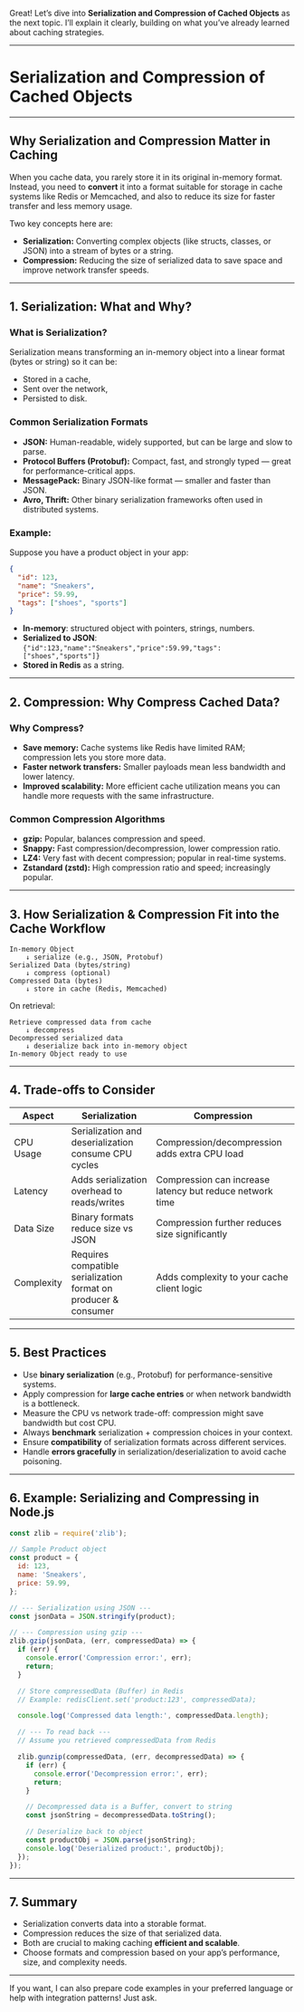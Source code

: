 Great! Let’s dive into **Serialization and Compression of Cached Objects** as the next topic. I’ll explain it clearly, building on what you’ve already learned about caching strategies.

---

# Serialization and Compression of Cached Objects

---

## **Why Serialization and Compression Matter in Caching**

When you cache data, you rarely store it in its original in-memory format. Instead, you need to **convert** it into a format suitable for storage in cache systems like Redis or Memcached, and also to reduce its size for faster transfer and less memory usage.

Two key concepts here are:

* **Serialization:** Converting complex objects (like structs, classes, or JSON) into a stream of bytes or a string.
* **Compression:** Reducing the size of serialized data to save space and improve network transfer speeds.

---

## **1. Serialization: What and Why?**

### What is Serialization?

Serialization means transforming an in-memory object into a linear format (bytes or string) so it can be:

* Stored in a cache,
* Sent over the network,
* Persisted to disk.

### Common Serialization Formats

* **JSON:** Human-readable, widely supported, but can be large and slow to parse.
* **Protocol Buffers (Protobuf):** Compact, fast, and strongly typed — great for performance-critical apps.
* **MessagePack:** Binary JSON-like format — smaller and faster than JSON.
* **Avro, Thrift:** Other binary serialization frameworks often used in distributed systems.

### Example:

Suppose you have a product object in your app:

```json
{
  "id": 123,
  "name": "Sneakers",
  "price": 59.99,
  "tags": ["shoes", "sports"]
}
```

* **In-memory**: structured object with pointers, strings, numbers.
* **Serialized to JSON**: `{"id":123,"name":"Sneakers","price":59.99,"tags":["shoes","sports"]}`
* **Stored in Redis** as a string.

---

## **2. Compression: Why Compress Cached Data?**

### Why Compress?

* **Save memory:** Cache systems like Redis have limited RAM; compression lets you store more data.
* **Faster network transfers:** Smaller payloads mean less bandwidth and lower latency.
* **Improved scalability:** More efficient cache utilization means you can handle more requests with the same infrastructure.

### Common Compression Algorithms

* **gzip:** Popular, balances compression and speed.
* **Snappy:** Fast compression/decompression, lower compression ratio.
* **LZ4:** Very fast with decent compression; popular in real-time systems.
* **Zstandard (zstd):** High compression ratio and speed; increasingly popular.

---

## **3. How Serialization & Compression Fit into the Cache Workflow**

```
In-memory Object
    ↓ serialize (e.g., JSON, Protobuf)
Serialized Data (bytes/string)
    ↓ compress (optional)
Compressed Data (bytes)
    ↓ store in cache (Redis, Memcached)
```

On retrieval:

```
Retrieve compressed data from cache
    ↓ decompress
Decompressed serialized data
    ↓ deserialize back into in-memory object
In-memory Object ready to use
```

---

## **4. Trade-offs to Consider**

| Aspect     | Serialization                                                   | Compression                                              |
| ---------- | --------------------------------------------------------------- | -------------------------------------------------------- |
| CPU Usage  | Serialization and deserialization consume CPU cycles            | Compression/decompression adds extra CPU load            |
| Latency    | Adds serialization overhead to reads/writes                     | Compression can increase latency but reduce network time |
| Data Size  | Binary formats reduce size vs JSON                              | Compression further reduces size significantly           |
| Complexity | Requires compatible serialization format on producer & consumer | Adds complexity to your cache client logic               |

---

## **5. Best Practices**

* Use **binary serialization** (e.g., Protobuf) for performance-sensitive systems.
* Apply compression for **large cache entries** or when network bandwidth is a bottleneck.
* Measure the CPU vs network trade-off: compression might save bandwidth but cost CPU.
* Always **benchmark** serialization + compression choices in your context.
* Ensure **compatibility** of serialization formats across different services.
* Handle **errors gracefully** in serialization/deserialization to avoid cache poisoning.

---

## **6. Example: Serializing and Compressing in Node.js**

```javascript
const zlib = require('zlib');

// Sample Product object
const product = {
  id: 123,
  name: 'Sneakers',
  price: 59.99,
};

// --- Serialization using JSON ---
const jsonData = JSON.stringify(product);

// --- Compression using gzip ---
zlib.gzip(jsonData, (err, compressedData) => {
  if (err) {
    console.error('Compression error:', err);
    return;
  }

  // Store compressedData (Buffer) in Redis
  // Example: redisClient.set('product:123', compressedData);

  console.log('Compressed data length:', compressedData.length);

  // --- To read back ---
  // Assume you retrieved compressedData from Redis

  zlib.gunzip(compressedData, (err, decompressedData) => {
    if (err) {
      console.error('Decompression error:', err);
      return;
    }

    // Decompressed data is a Buffer, convert to string
    const jsonString = decompressedData.toString();

    // Deserialize back to object
    const productObj = JSON.parse(jsonString);
    console.log('Deserialized product:', productObj);
  });
});

```

---

## **7. Summary**

* Serialization converts data into a storable format.
* Compression reduces the size of that serialized data.
* Both are crucial to making caching **efficient and scalable**.
* Choose formats and compression based on your app’s performance, size, and complexity needs.

---

If you want, I can also prepare code examples in your preferred language or help with integration patterns! Just ask.
